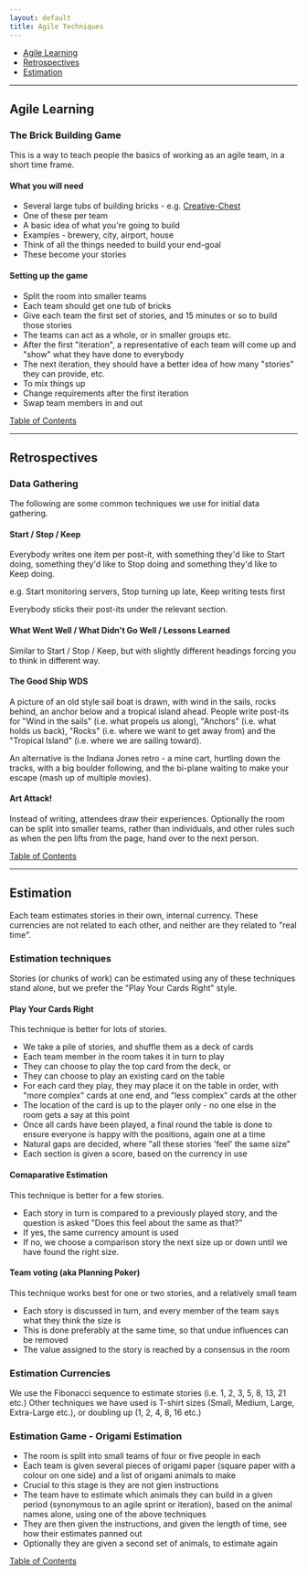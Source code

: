 ```yaml
---
layout: default
title: Agile Techniques
---
```

<a name="toc"/>

* [Agile Learning](#agilelearning)
* [Retrospectives](#retrospectives)
* [Estimation](#estimation)

___

<a name="agilelearning"/>

## Agile Learning

### The Brick Building Game

This is a way to teach people the basics of working as an agile team, in a short time frame.

#### What you will need

* Several large tubs of building bricks - e.g. [Creative-Chest](http://brickset.com/sets/10663-1/Creative-Chest)
 * One of these per team
* A basic idea of what you're going to build
 * Examples - brewery, city, airport, house
 * Think of all the things needed to build your end-goal
 * These become your stories

#### Setting up the game

* Split the room into smaller teams
* Each team should get one tub of bricks
* Give each team the first set of stories, and 15 minutes or so to build those stories
 * The teams can act as a whole, or in smaller groups etc.
* After the first "iteration", a representative of each team will come up and "show" what they have done to everybody
* The next iteration, they should have a better idea of how many "stories" they can provide, etc.
* To mix things up
 * Change requirements after the first iteration
 * Swap team members in and out

[Table of Contents](#toc)

___

<a name="retrospectives"/>

## Retrospectives 

### Data Gathering

The following are some common techniques we use for initial data gathering.

#### Start / Stop / Keep

Everybody writes one item per post-it, with something they'd like to Start doing, something they'd like to Stop doing and something they'd like to Keep doing.

e.g. Start monitoring servers, Stop turning up late, Keep writing tests first

Everybody sticks their post-its under the relevant section.

#### What Went Well / What Didn't Go Well / Lessons Learned

Similar to Start / Stop / Keep, but with slightly different headings forcing you to think in different way.

#### The Good Ship WDS

A picture of an old style sail boat is drawn, with wind in the sails, rocks behind, an anchor below and a tropical island ahead.  People write post-its for "Wind in the sails" (i.e. what propels us along), "Anchors" (i.e. what holds us back), "Rocks" (i.e. where we want to get away from) and the "Tropical Island" (i.e. where we are sailing toward).

An alternative is the Indiana Jones retro - a mine cart, hurtling down the tracks, with a big boulder following, and the bi-plane waiting to make your escape (mash up of multiple movies).

#### Art Attack!

Instead of writing, attendees draw their experiences.  Optionally the room can be split into smaller teams, rather than individuals, and other rules such as when the pen lifts from the page, hand over to the next person.

[Table of Contents](#toc)

___

<a name="estimation"/>

## Estimation

Each team estimates stories in their own, internal currency.  These currencies are not related to each other, and neither are they related to "real time".

### Estimation techniques

Stories (or chunks of work) can be estimated using any of these techniques stand alone, but we prefer the "Play Your Cards Right" style.  

#### Play Your Cards Right

This technique is better for lots of stories.

* We take a pile of stories, and shuffle them as a deck of cards
* Each team member in the room takes it in turn to play
 * They can choose to play the top card from the deck, or
 * They can choose to play an existing card on the table
* For each card they play, they may place it on the table in order, with "more complex" cards at one end, and "less complex" cards at the other
 * The location of the card is up to the player only - no one else in the room gets a say at this point
* Once all cards have been played, a final round the table is done to ensure everyone is happy with the positions, again one at a time
* Natural gaps are decided, where "all these stories 'feel' the same size"
* Each section is given a score, based on the currency in use

#### Comaparative Estimation

This technique is better for a few stories.

* Each story in turn is compared to a previously played story, and the question is asked "Does this feel about the same as that?"
 * If yes, the same currency amount is used
 * If no, we choose a comparison story the next size up or down until we have found the right size.

#### Team voting (aka Planning Poker)

This technique works best for one or two stories, and a relatively small team

* Each story is discussed in turn, and every member of the team says what they think the size is
 * This is done preferably at the same time, so that undue influences can be removed
* The value assigned to the story is reached by a consensus in the room

### Estimation Currencies

We use the Fibonacci sequence to estimate stories (i.e. 1, 2, 3, 5, 8, 13, 21 etc.)
Other techniques we have used is T-shirt sizes (Small, Medium, Large, Extra-Large etc.), or doubling up (1, 2, 4, 8, 16 etc.)

### Estimation Game - Origami Estimation

* The room is split into small teams of four or five people in each
* Each team is given several pieces of origami paper (square paper with a colour on one side) and a list of origami animals to make
 * Crucial to this stage is they are not gien instructions
* The team have to estimate which animals they can build in a given period (synonymous to an agile sprint or iteration), based on the animal names alone, using one of the above techniques
* They are then given the instructions, and given the length of time, see how their estimates panned out
* Optionally they are given a second set of animals, to estimate again

[Table of Contents](#toc)


